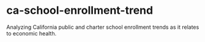 # ca-school-enrollment-trend
Analyzing California public and charter school enrollment trends as it relates to economic health. 
